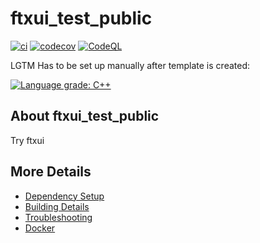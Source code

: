 # ftxui_test_public

[![ci](https://github.com/isuis3322/ftxui_test_public/actions/workflows/ci.yml/badge.svg)](https://github.com/isuis3322/ftxui_test_public/actions/workflows/ci.yml)
[![codecov](https://codecov.io/gh/isuis3322/ftxui_test_public/branch/main/graph/badge.svg)](https://codecov.io/gh/isuis3322/ftxui_test_public)
[![CodeQL](https://github.com/isuis3322/ftxui_test_public/actions/workflows/codeql-analysis.yml/badge.svg)](https://github.com/isuis3322/ftxui_test_public/actions/workflows/codeql-analysis.yml)

LGTM Has to be set up manually after template is created:

[![Language grade: C++](https://img.shields.io/lgtm/grade/cpp/github/isuis3322/ftxui_test_public)](https://lgtm.com/projects/g/isuis3322/ftxui_test_public/context:cpp)

## About ftxui_test_public

Try ftxui


## More Details

 * [Dependency Setup](README_dependencies.md)
 * [Building Details](README_building.md)
 * [Troubleshooting](README_troubleshooting.md)
 * [Docker](README_docker.md)

